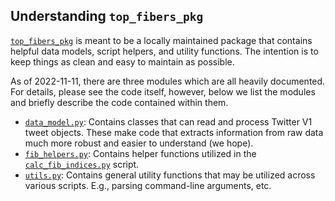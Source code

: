 ## Understanding `top_fibers_pkg`

[`top_fibers_pkg`](https://github.com/mr-devs/top-fibers/tree/main/package) is meant to be a locally maintained package that contains helpful data models, script helpers, and utility functions.
The intention is to keep things as clean and easy to maintain as possible.

As of 2022-11-11, there are three modules which are all heavily documented. 
For details, please see the code itself, however, below we list the modules and briefly describe the code contained within them.

- [`data_model.py`](https://github.com/mr-devs/top-fibers/blob/main/package/top_fibers_pkg/data_model.py): Contains classes that can read and process Twitter V1 tweet objects. These make code that extracts information from raw data much more robust and easier to understand (we hope).
- [`fib_helpers.py`](https://github.com/mr-devs/top-fibers/blob/main/package/top_fibers_pkg/fib_helpers.py): Contains helper functions utilized in the [`calc_fib_indices.py`](https://github.com/mr-devs/top-fibers/blob/main/scripts/calc_fib_indices.py) script.
- [`utils.py`](https://github.com/mr-devs/top-fibers/blob/main/package/top_fibers_pkg/utils.py): Contains general utility functions that may be utilized across various scripts. E.g., parsing command-line arguments, etc.